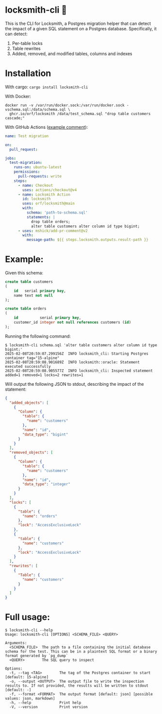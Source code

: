 # locksmith-cli 🔐

This is the CLI for Locksmith, a Postgres migration helper that can detect the impact of a given SQL statement on a 
Postgres database. Specifically, it can detect:

1. Per-table locks
2. Table rewrites
3. Added, removed, and modified tables, columns and indexes

# Installation

With cargo: `cargo install locksmith-cli`

With Docker:

```shell
docker run -v /var/run/docker.sock:/var/run/docker.sock -vschema.sql:/data/schema.sql \
  ghcr.io/orf/locksmith /data/test_schema.sql "drop table customers cascade;"
```

With GitHub Actions ([example comment](https://github.com/orf/locksmith/pull/4#issuecomment-2645984433)):

```yaml
name: Test migration

on:
  pull_request:

jobs:
  test-migration:
    runs-on: ubuntu-latest
    permissions:
      pull-requests: write
    steps:
      - name: Checkout
        uses: actions/checkout@v4
      - name: Locksmith Action
        id: locksmith
        uses: orf/locksmith@main
        with:
          schema: 'path-to-schema.sql'
          statements: |
            drop table orders;
            alter table customers alter column id type bigint;
      - uses: mshick/add-pr-comment@v2
        with:
          message-path: ${{ steps.locksmith.outputs.result-path }}
```

# Example:

Given this schema:

```sql
create table customers
(
    id   serial primary key,
    name text not null
);

create table orders
(
    id          serial primary key,
    customer_id integer not null references customers (id)
);
```

Running the following command:

```shell
$ locksmith-cli schema.sql 'alter table customers alter column id type bigint;'
2025-02-08T20:59:07.299156Z  INFO locksmith_cli: Starting Postgres container tag="15-alpine"
2025-02-08T20:59:08.901689Z  INFO locksmith::oracle: Statement executed successfully
2025-02-08T20:59:08.905577Z  INFO locksmith_cli: Inspected statement added=1 removed=1 locks=2 rewrites=1
```

Will output the following JSON to stdout, describing the impact of the statement:

```json
{
  "added_objects": [
    {
      "Column": {
        "table": {
          "name": "customers"
        },
        "name": "id",
        "data_type": "bigint"
      }
    }
  ],
  "removed_objects": [
    {
      "Column": {
        "table": {
          "name": "customers"
        },
        "name": "id",
        "data_type": "integer"
      }
    }
  ],
  "locks": [
    {
      "table": {
        "name": "orders"
      },
      "lock": "AccessExclusiveLock"
    },
    {
      "table": {
        "name": "customers"
      },
      "lock": "AccessExclusiveLock"
    }
  ],
  "rewrites": [
    {
      "Table": {
        "name": "customers"
      }
    }
  ]
}
```

# Full usage:

```shell
$ locksmith-cli --help
Usage: locksmith-cli [OPTIONS] <SCHEMA_FILE> <QUERY>

Arguments:
  <SCHEMA_FILE>  The path to a file containing the initial database schema for the test. This can be in a plaintext SQL format or a binary format generated by `pg_dump`
  <QUERY>        The SQL query to inspect

Options:
  -t, --tag <TAG>        The tag of the Postgres container to start [default: 15-alpine]
  -o, --output <OUTPUT>  The output file to write the inspection results to. If not provided, the results will be written to stdout [default: -]
  -f, --format <FORMAT>  The output format [default: json] [possible values: json, markdown]
  -h, --help             Print help
  -V, --version          Print version
```
